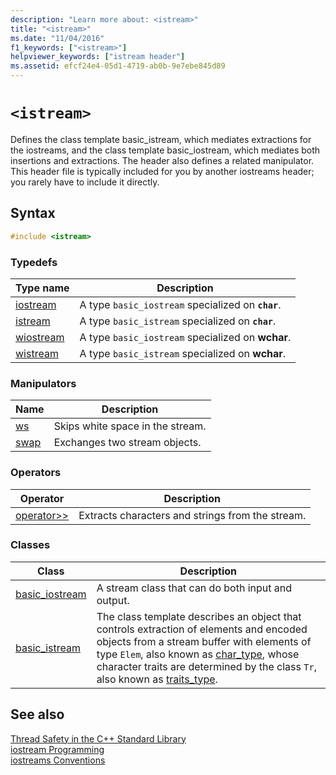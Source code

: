 ```yaml
---
description: "Learn more about: <istream>"
title: "<istream>"
ms.date: "11/04/2016"
f1_keywords: ["<istream>"]
helpviewer_keywords: ["istream header"]
ms.assetid: efcf24e4-05d1-4719-ab0b-9e7ebe845d89
---
```

# `<istream>`

Defines the class template basic_istream, which mediates extractions for the iostreams, and the class template basic_iostream, which mediates both insertions and extractions. The header also defines a related manipulator. This header file is typically included for you by another iostreams header; you rarely have to include it directly.

## Syntax

```cpp
#include <istream>
```

### Typedefs

|Type name|Description|
|-|-|
|[iostream](../standard-library/istream-typedefs.md#iostream)|A type `basic_iostream` specialized on **`char`**.|
|[istream](../standard-library/istream-typedefs.md#istream)|A type `basic_istream` specialized on **`char`**.|
|[wiostream](../standard-library/istream-typedefs.md#wiostream)|A type `basic_iostream` specialized on **wchar**.|
|[wistream](../standard-library/istream-typedefs.md#wistream)|A type `basic_istream` specialized on **wchar**.|

### Manipulators

|Name|Description|
|-|-|
|[ws](../standard-library/istream-functions.md#ws)|Skips white space in the stream.|
|[swap](../standard-library/istream-functions.md#istream_swap)|Exchanges two stream objects.|

### Operators

|Operator|Description|
|-|-|
|[operator>>](../standard-library/istream-operators.md#op_gt_gt)|Extracts characters and strings from the stream.|

### Classes

|Class|Description|
|-|-|
|[basic_iostream](../standard-library/basic-iostream-class.md)|A stream class that can do both input and output.|
|[basic_istream](../standard-library/basic-istream-class.md)|The class template describes an object that controls extraction of elements and encoded objects from a stream buffer with elements of type `Elem`, also known as [char_type](../standard-library/basic-ios-class.md#char_type), whose character traits are determined by the class `Tr`, also known as [traits_type](../standard-library/basic-ios-class.md#traits_type).|

## See also

[Thread Safety in the C++ Standard Library](../standard-library/thread-safety-in-the-cpp-standard-library.md)\
[iostream Programming](../standard-library/iostream-programming.md)\
[iostreams Conventions](../standard-library/iostreams-conventions.md)
